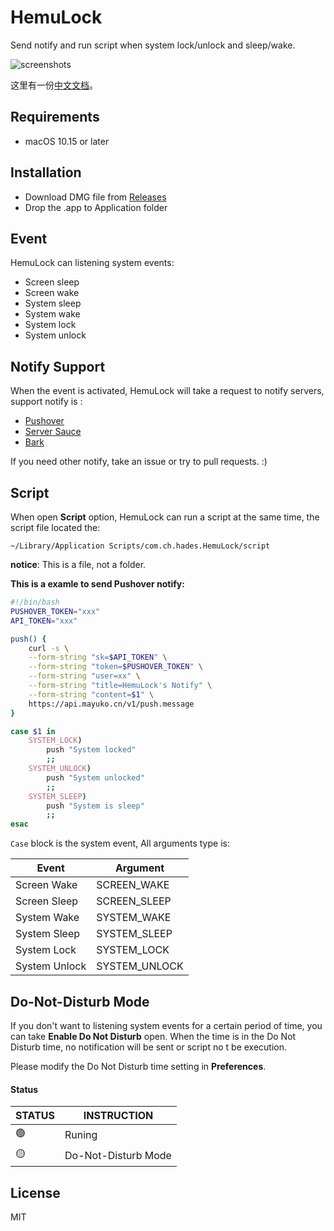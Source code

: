 # HemuLock

Send notify and run script when system lock/unlock and sleep/wake.

![screenshots](https://s3.bmp.ovh/imgs/2022/08/15/7e2ec3c59efbf3e4.png)

这里有一份[中文文档](https://github.com/mayuko2012/HemuLock/blob/main/README_CN.md)。

## Requirements

- macOS 10.15 or later

## Installation

- Download DMG file from [Releases](https://github.com/mayuko2012/HemuLock/releases)
- Drop the .app to Application folder

## Event

HemuLock can listening system events:

- Screen sleep
- Screen wake
- System sleep
- System wake
- System lock
- System unlock

## Notify Support

When the event is activated, HemuLock will take a request to notify servers, support notify is  :

- [Pushover](https://pushover.net/)
- [Server Sauce](https://sc.ftqq.com/9.version)
- [Bark](https://github.com/Finb/Bark)

If you need other notify, take an issue or try to pull requests. :)

## Script

When open **Script** option, HemuLock can run a script at the same time, the script file located the:

```
~/Library/Application Scripts/com.ch.hades.HemuLock/script
```

**notice**: This is a file, not a folder.

**This is a examle to send Pushover notify:**

```bash
#!/bin/bash
PUSHOVER_TOKEN="xxx"
API_TOKEN="xxx"

push() {
    curl -s \
    --form-string "sk=$API_TOKEN" \
    --form-string "token=$PUSHOVER_TOKEN" \
    --form-string "user=xx" \
    --form-string "title=HemuLock's Notify" \
    --form-string "content=$1" \
    https://api.mayuko.cn/v1/push.message
}

case $1 in
    SYSTEM_LOCK)
        push "System locked"
        ;;
    SYSTEM_UNLOCK)
        push "System unlocked"
        ;;
    SYSTEM_SLEEP)
        push "System is sleep"
        ;;
esac
```

`Case` block is the system event, All arguments type is:

| Event         | Argument      |
| ------------- | ------------- |
| Screen Wake   | SCREEN_WAKE   |
| Screen Sleep  | SCREEN_SLEEP  |
| System Wake   | SYSTEM_WAKE   |
| System Sleep  | SYSTEM_SLEEP  |
| System Lock   | SYSTEM_LOCK   |
| System Unlock | SYSTEM_UNLOCK |

## Do-Not-Disturb Mode

If you don't want to listening system events for a certain period of time, you can take **Enable Do Not Disturb** open. When the time is in the Do Not Disturb time, no notification will be sent or script no t be execution.

Please modify the Do Not Disturb time setting in **Preferences**.

#### Status

| STATUS | INSTRUCTION         |
| ------ | ------------------- |
| 🟢      | Runing              |
| 🟡      | Do-Not-Disturb Mode |

## License

MIT
